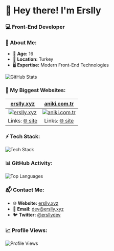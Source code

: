 # 👋 Hey there! I'm Erslly

### 💻 Front-End Developer

### 📌 About Me:
- 🎂 **Age:** 16  
- 📍 **Location:** Turkey  
- 🖥️ **Expertise:** Modern Front-End Technologies

![GitHub Stats](https://github-readme-stats.vercel.app/api?username=erslly&show_icons=true&theme=tokyonight)

### 🚀 My Biggest Websites:

| [erslly.xyz](https://erslly.xyz) | [aniki.com.tr](https://aniki.com.tr) |
|:-:|:-:|
| [![erslly.xyz](https://p.erslly.xyz/erslly%20.png)](https://erslly.xyz) | [![aniki.com.tr](https://p.erslly.xyz/electra.png)](https://electrabot.site) |
| Links: [🌐 site](https://erslly.xyz)   | Links: [🌐 site](https://electrabot.site)  |

### ⚡ Tech Stack:
![Tech Stack](https://skillicons.dev/icons?i=js,html,css,ts,react,nextjs,nodejs,express,tailwind,mongodb,git,github,pnpm,vscode,vercel,bootstrap)

### 📊 GitHub Activity:
![Top Languages](https://github-readme-stats.vercel.app/api/top-langs/?username=erslly&layout=compact&theme=tokyonight)

### 📬 Contact Me:
- 🌐 **Website:** [erslly.xyz](https://erslly.xyz)  
- 📧 **Email:** [dev@erslly.xyz](mailto:dev@erslly.xyz)  
- 🐦 **Twitter:** [@ersllydev](https://x.com/ersllydev)  

### 📈 Profile Views:
![Profile Views](https://count.getloli.com/get/@erslly?theme=rule34)

